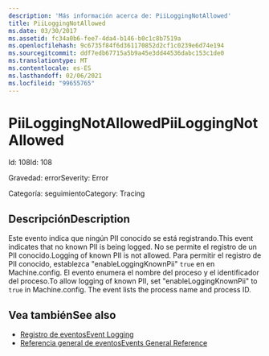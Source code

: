 ```yaml
---
description: 'Más información acerca de: PiiLoggingNotAllowed'
title: PiiLoggingNotAllowed
ms.date: 03/30/2017
ms.assetid: fc34a0b6-fee7-4da4-b146-b0c1c8b7519a
ms.openlocfilehash: 9c6735f84f6d361170852d2cf1c0239e6d74e194
ms.sourcegitcommit: ddf7edb67715a5b9a45e3dd44536dabc153c1de0
ms.translationtype: MT
ms.contentlocale: es-ES
ms.lasthandoff: 02/06/2021
ms.locfileid: "99655765"
---
```

# <a name="piiloggingnotallowed"></a><span data-ttu-id="49fed-103">PiiLoggingNotAllowed</span><span class="sxs-lookup"><span data-stu-id="49fed-103">PiiLoggingNotAllowed</span></span>

<span data-ttu-id="49fed-104">Id: 108</span><span class="sxs-lookup"><span data-stu-id="49fed-104">Id: 108</span></span>  
  
 <span data-ttu-id="49fed-105">Gravedad: error</span><span class="sxs-lookup"><span data-stu-id="49fed-105">Severity: Error</span></span>  
  
 <span data-ttu-id="49fed-106">Categoría: seguimiento</span><span class="sxs-lookup"><span data-stu-id="49fed-106">Category: Tracing</span></span>  
  
## <a name="description"></a><span data-ttu-id="49fed-107">Descripción</span><span class="sxs-lookup"><span data-stu-id="49fed-107">Description</span></span>  

 <span data-ttu-id="49fed-108">Este evento indica que ningún PII conocido se está registrando.</span><span class="sxs-lookup"><span data-stu-id="49fed-108">This event indicates that no known PII is being logged.</span></span> <span data-ttu-id="49fed-109">No se permite el registro de un PII conocido.</span><span class="sxs-lookup"><span data-stu-id="49fed-109">Logging of known PII is not allowed.</span></span> <span data-ttu-id="49fed-110">Para permitir el registro de PII conocido, establezca "enableLoggingKnownPii" `true` en en Machine.config. El evento enumera el nombre del proceso y el identificador del proceso.</span><span class="sxs-lookup"><span data-stu-id="49fed-110">To allow logging of known PII, set "enableLoggingKnownPii" to `true` in Machine.config. The event lists the process name and process ID.</span></span>  
  
## <a name="see-also"></a><span data-ttu-id="49fed-111">Vea también</span><span class="sxs-lookup"><span data-stu-id="49fed-111">See also</span></span>

- [<span data-ttu-id="49fed-112">Registro de eventos</span><span class="sxs-lookup"><span data-stu-id="49fed-112">Event Logging</span></span>](index.md)
- [<span data-ttu-id="49fed-113">Referencia general de eventos</span><span class="sxs-lookup"><span data-stu-id="49fed-113">Events General Reference</span></span>](events-general-reference.md)
